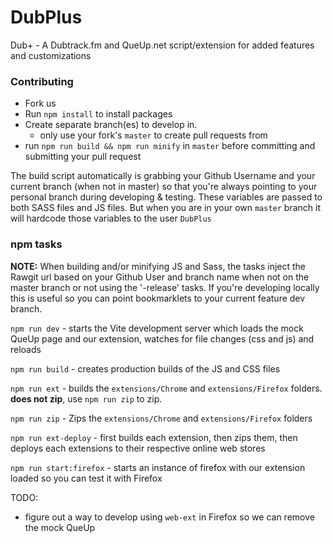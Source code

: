 # DubPlus
Dub+ - A Dubtrack.fm and QueUp.net script/extension for added features and customizations

### Contributing

- Fork us    
- Run `npm install` to install packages    
- Create separate branch(es) to develop in.
  - only use your fork's `master` to create pull requests from 
- run `npm run build && npm run minify` in `master` before committing and submitting your pull request

The build script automatically is grabbing your Github Username and your current branch (when not in master) so that you're always pointing to your personal branch during developing & testing.  These variables are passed to both SASS files and JS files. But when you are in your own `master` branch it will hardcode those variables to the user `DubPlus`


### npm tasks

**NOTE:**
When building and/or minifying JS and Sass, the tasks inject the Rawgit url based on your Github User and branch name when not on the master branch or not using the '-release' tasks. If you're developing locally this is useful so you can point bookmarklets to your current feature dev branch.

`npm run dev` - starts the Vite development server which loads the mock QueUp page and our extension, watches for file changes (css and js) and reloads

`npm run build` - creates production builds of the JS and CSS files

`npm run ext` - builds the `extensions/Chrome` and `extensions/Firefox` folders.  **does not zip**, use `npm run zip` to zip.

`npm run zip` - Zips the `extensions/Chrome` and `extensions/Firefox` folders

`npm run ext-deploy` - first builds each extension, then zips them, then deploys each extensions to their respective online web stores

`npm run start:firefox` - starts an instance of firefox with our extension loaded so you can test it with Firefox

TODO:
- figure out a way to develop using `web-ext` in Firefox so we can remove the mock QueUp